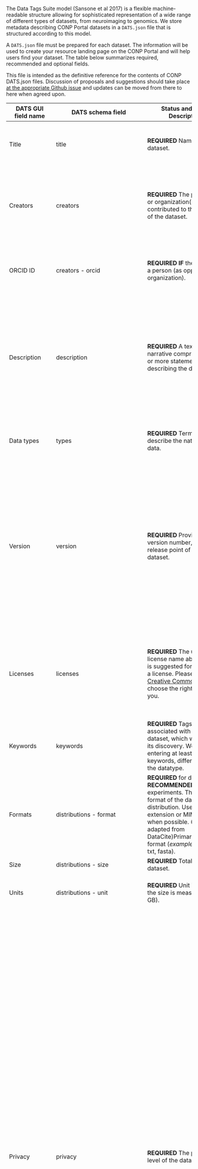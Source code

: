 The Data Tags Suite model (Sansone et al 2017) is a flexible machine-readable structure allowing for sophisticated representation of a wide range of different types of datasets, from neuroimaging to genomics. We store metadata describing CONP Portal datasets in a `DATS.json` file that is structured according to this model.

A `DATS.json` file must be prepared for each dataset.  The information will be used to create your resource landing page on the CONP Portal and will help users find your dataset.  The table below summarizes required, recommended and optional fields. 

This file is intended as the definitive reference for the contents of CONP DATS.json files.  Discussion of proposals and suggestions should take place [at the appropriate Github issue](https://github.com/CONP-PCNO/conp-documentation/issues/113) and updates can be moved from there to here when agreed upon.

|DATS GUI field name|DATS schema field|Status and Short Description|DATS GUI help text|
|-|-|-|-|
|Title|title|**REQUIRED** Name of the dataset. | Name of the dataset. The title needs to be short and easily recognizable and searchable. If there is an acronym, please also provide the long name.|
|Creators|creators|**REQUIRED** The person(s) or organization(s) which contributed to the creation of the dataset. | The person(s) or organization(s) that contributed to the creation of the dataset. This can be the principal investigator, hospital, university, centre, clinic, etc. The first contact provided will be associated as the main contact for this dataset.|
|ORCID ID|creators - orcid|**REQUIRED IF** the creator is a person (as opposed to an organization).|ORCID (Open Researcher and Contributor ID) with the form (https://orcid.org/XXXX-XXXX-XXXX-XXXX).  You can register for an ORCID [here](https://orcid.org)|
|Description|description|**REQUIRED** A textual narrative comprised of one or more statements describing the dataset.| A short paragraph providing an overview of the dataset and the context of data collection. Suggestions of items to include (if applicable) are: main use of the dataset, population studied, study design, sample size, data collected, methods, techniques, apparatus used to generate the data. Ideally, the first sentence of the description should give a good overall description of the dataset.|
|Data types|types|**REQUIRED** Terms to describe the nature of the data. | Single or multiple terms to describe the nature of the data - terms found in the [Interlex lexicon of biomedical terms](https://neuinfo.org/interlex/dashboard) if possible.| 
|Version|version|**REQUIRED** Provide the version number, or the release point of your dataset.|Provide the version number, or the release point of your dataset. We recommend the use of the following versioning convention: 1.0 = original dataset; 1.1 = minor revisions made to the dataset; 1.2 = further minor revisions; 2.0 = major/substantive changes to the dataset. For example: minor changes could include corrupted file or link fixes, more description/documentation of the dataset and so on; Major changes would include additional data released (more subjects, more modalities and so on). |
|Licenses|licenses|**REQUIRED** The use of license name abbreviations is suggested for specifying a license. Please visit [Creative Commons](https://creativecommons.org/share-your-work/) to choose the right license for you.| Please visit Creative Commons for examples of licenses that might apply to your data. Also consider the helpful resources of the Open Data Commons and the OSF's guide to licenses. The CONP recommends a CC0 or PDDL license, both available in the drop-down menu below.|
|Keywords|keywords|**REQUIRED** Tags associated with the dataset, which will help in its discovery. We suggest entering at least 5 keywords, different from the datatype.|Tags associated with the dataset, which will help in its discovery. These should be well-known terms in the research community. |
|Formats|distributions - format|**REQUIRED** for datasets, **RECOMMENDED** for experiments. The technical format of the dataset distribution. Use the file extension or MIME type when possible. (Definition adapted from DataCite)Primary data files format (*example*: csv, nifti, txt, fasta).| The technical format of the dataset distribution. Use the file extension or MIME type when possible. An automatic drop-down list of useful formats should be provided in the relevant editor. (Definition adapted from DataCite).|
|Size|distributions - size|**REQUIRED** Total size of the dataset.| The storage space required for this dataset.|
|Units|distributions - unit|**REQUIRED** Unit in which the size is measured (e.g.: GB).|Unit in which the size is measured.(KB -> KiloByte, MB -> MegaByte, GB -> GigaByte, TB -> TeraByte and PB -> PetaByte). |
|Privacy|privacy|**REQUIRED** The privacy level of the dataset.|This field describes the data protection applied to the dataset and it must be of either "open", "registered", "controlled" or "private":<br><br>1. **“open”**: Open access data are shared with the public without restricting the categories of potential users, nor imposing significant limitations on the acceptable purposes of data use (other than the CONP Portal Terms of Use agreed to by the user).<br>2. **“registered”**: Registered access data are made available to all users that create an account or submit a request to access the data, and that assert compliance with commitments to responsible data use.<br>3. **“controlled”**: Controlled access data are made available to authenticated users that were granted access following an application process that can include the signing of binding data access agreements, review of the intended data uses by an expert committee or oversight body, and demonstration of research credentials and affiliation to a recognized research organization on the part of the applicant.<br>4. **“private”**: Private datasets are closed and only available to researchers involved in the project.<br><br>Permission to access "registered" or "controlled" is managed by the data owners/maintainers. In the case of an experiment being submitted to the CONP Portal (as opposed to a dataset), this refers to the privacy levels assigned to the experiment materials themselves rather than any data generated by or included with the experiment.|
|Ethical Information|REB_statement|**REQUIRED IF** "Privacy" is set to "open". Ethics claim for the dataset|In submitting this dataset for inclusion, I declare that (1) participants have provided a valid informed consent to the de-identification and deposit of their data in an open-access portal or (2) a waiver or other authorization to deposit these de-identified data in an open-access portal was obtained from a research ethics body (REB, IRB, REC, etc.) or (3) local law or a relevant institutional authorization otherwise enables the deposit of these data in an open-access portal or (4) these data are not derived from human participants. For the experiments option, (4) should be the default value, but should be actively affirmed by data submitters in the relevant interface.|
|Ethics Committee Approval Number|REB_number|**RECOMMENDED IF** the dataset contains human research data.|Ethics committee approval number (required for human research data).|
|Authorizations|distributions - access - authorizations| **REQUIRED** Types of verification that accessing the resource is allowed. Authorization occurs before successful authentication and refers to the process of obtaining approval to use a data set. Ideally specified from a controlled vocabulary or ontology.|This must be one of "Public", "Registered" or "Private". When this field is absent the value will be treated as "Public". "Public" = available to anyone; "Registered" = available to users authorized by the creator; "Private" = available only to the creator.|
|Number of Files|extraProperties - files|**REQUIRED** The number of files in the dataset.|Total number of files in the dataset. |
|Number of Subjects|extraProperties - subjects|**REQUIRED** The number of subjects in the dataset.|Total number of subjects constituting the dataset.  As well as numbers, "N/A" is a valid value in cases where this does not apply, e.g., expression of human proteins in microbial systems.|
|CONP Status|extraProperties - CONP_status|**REQUIRED** CONP Status.|The CONP status is used to add the CONP logo or Canadian flag on the left of the dataset and sorting in the data search. Valid values are "CONP" = created using funding from the CONP; "Canadian" = created in Canada without CONP funding; "external" = created outside of Canada.|
|Origin|extraProperties - origin|**REQUIRED** Where the dataset was generated.  **EITHER** extraProperties-origin-institution **OR** extraProperties-origin-consortium **must** be specified.  Both **can** be specified, as in the case of a named collaboration between different labs at the same institution.| Name of the institution or consortium that generated the dataset. Both an institution and a consortium can be specified, e.g., in the case of a named collaboration between different labs at the same institution.|
|Institution|extraProperties - origin - institution|**REQUIRED IF** a dataset was generated at a single institution.| Name of the institution where this dataset was created (if applicable). |
|Consortium|extraProperties - origin - consortium|**REQUIRED IF** a dataset was generated by a consortium; this is primarily, but not exclusively, for the case of datasets generated at multiple institutions.|Name of the consortium where this dataset was created (if applicable).|
|City|extraProperties - origin - city|**REQUIRED IF** a dataset was generated by one institution **OR** by multiple institutions in the same city.|Principal city where this dataset was created.|
|Province|extraProperties - origin - province|**REQUIRED IF** a dataset was generated by one institution **OR** by multiple institutions in the same province (Canada) or state (US).  Not required for datasets generated in countries where this scale of distinction does not apply (e.g., UK).|Principal province/state where this dataset was created.|
|Country|extraProperties - origin - country|**REQUIRED IF** a dataset was generated by one institution **OR** by multiple institutions in the same country.|Principal country where this dataset was created.|
|Derived From|extraProperties - derivedFrom|**REQUIRED IF** the dataset is a derived dataset, the URL of the dataset it is derived from.  The original dataset must also be included as a submodule in the derived dataset.| Required for derived datasets only. Provide information about the source dataset this dataset was derived from. |
|Parent dataset ID|extraProperties - parent_dataset_id|**REQUIRED IF** the dataset is a derived dataset, the parent dataset ID (as specified in _conp_dataset/.gitmodules_).|Identifier (DOI, ARK, or other persistent identifier) of the source dataset used to generate this dataset.|
|Registration Page|extraProperties - registrationPage|**REQUIRED IF** “Privacy” is set to "registered", "controlled", or "private".| URL of the registration page where users can obtain access credentials or the email of a contact person who manages access. |
|Primary Publications|primaryPublications|**RECOMMENDED** The primary publication(s) associated with the dataset, usually describing how the dataset was produced.| The primary publication(s) associated with the dataset, usually describing how the dataset was produced.|
|Title|primaryPublications - title| The name of the publication, usually one sentence or short description of the publication.|The name of the publication.|
|Publication Venue|primaryPublications - publicationVenue|The name of the publication venue where the document is published (if applicable).|The name of the publication venue where the document is published (if applicable).|
|Authors|primaryPublications - authors|Authors of the publication.|Authors of the publication.|
|Affiliations|primaryPublications - authors - affiliations|Author affiliations.|Author affiliations.|
|Date|primaryPublications - dates|Relevant dates for the publication. If you provide a date, it must come with a description of the date.|Relevant dates for the publication. If you provide a date, it must come with a description (i.e., first submission, final approval, date of publication, etc.).|
|Identifier|primaryPublications - identifier - identifier|**RECOMMENDED** A code uniquely identifying an entity locally to a system or globally.|A code uniquely identifying the publication locally to a system or globally. Provide a **Document Object Identifier (DOI)** or **Archival Resource Key (ARK)** if you have one.|
|Identifier Source|primaryPublications - identifier - identifierSource|**RECOMMENDED** Information about the organization/namespace responsible for minting the identifier.| Information about the organization/namespace responsible for minting the identifier. It must be provided if the identifier is provided.|
|Dimensions|dimensions|**RECOMMENDED** Different dimensions (granular components, i.e., handedness, weight, number of time event X happened per day, etc.) making up a dataset. Providing dimensions gives more details about the data types.|Different dimensions of measurement and data, such as handedness, weight, number of times event X happened during a day, etc.|
|Identifier|identifier - identifier|**RECOMMENDED** A code uniquely identifying the dataset locally to a system or globally.|A code uniquely identifying the dataset locally to a system or globally.  The CONP will also generate a unique persistent identifier (ARK) for your dataset on the CONP Portal.|
|Identifier Source|identifier - identifierSource|**RECOMMENDED** Information about the organization/namespace responsible for minting the identifier.| Information about the organization/namespace responsible for minting the identifier. It must be provided if the identifier is provided.|
|Contact|extraProperties - contact|**REQUIRED** Contact information for this dataset.|Provide contact information (name and email address) of the person responsible for the dataset.| 
|Logo|extraProperties - logo|**RECOMMENDED** Link to or provide a logo to display on your resource landing page.|Link to a URL for the logo or local file containing the logo.
|Landing Page|distributions - access - landingPage|**OPTIONAL** Web address (URL) where the original dataset can be found. Default value points to the README.md for the dataset. |The address of a website containing information about the associated dataset (with a link to the dataset) or a direct link to the dataset itself. When none exists yet, please provide the link to the README.md file of the dataset. |
|Dates|dates|**OPTIONAL** Relevant dates for the dataset. If you provide a date, it must come with a description of the date.|Relevant dates for the dataset. If you provide a date, it must come with a description of the date (i.e., first data collection, last data collection, date of first publication, etc.). |<!--will later choose from a pulldown list--> 
|Produced By|producedBy|**OPTIONAL** Process which generated a given dataset. For example: a pipeline, a software, etc. Note: person's name should go in the Creators fields.|What software and processing were involved in producing this dataset?  To be hidden in the case of experiments. |
|Is About|isAbout|**OPTIONAL** Entities (biological entity, taxonomic information, disease, molecular entity, anatomical part, treatment) associated with this dataset.|Entities (biological entity, taxonomic information, disease, molecular entity, anatomical part, treatment) associated with this dataset. You must provide a species (other entities are optional).  Disease state information to be entered here. |
|Acknowledges|acknowledges|**OPTIONAL** Grant(s) which funded and supported the work reported by the dataset.| Grants, organizations, philanthropists etc. that funded and supported the work reported by the dataset.|
|Spatial Coverage|spatialCoverage|**OPTIONAL** The geographical extension or span covered by the dataset.|The geographical extension and span (i.e., city, province, administrative region, etc.) covered by the dataset.|
|Functions assessed|extraProperties - experimentFunctionsAssessed| **REQUIRED** The functions assessed by the experiment. | A drop-down list of functions should be available in the editor interface, with the option of adding new functions also available (in the absence of any particularly relevant widely used controlled vocabulary, the intention here is to evolve one of our own from user participation.)|
|Stimuli|extraProperties - experimentStimuli| **RECOMMENDED** The stimuli used during the experiment.| The stimuli used during the experiment, if applicable.|
|Modalities|extraProperties - experimentModalities| **REQUIRED** The reactions measured during the experiment.| The behaviours/reactions measured during the experiment.|
|Devices|extraProperties - experimentDevices| **REQUIRED** Hardware used to run the experiment.| Hardware used to run the experiment.  This should include the operating system on which the software was run, and any specific instruments needed to measure participant responses.|
|Software|extraProperties - experimentSoftware| **REQUIRED** Software used to run the experiment.| Software used to run the experiment.|
|Languages|extraProperties - experimentLanguages| **REQUIRED** Languages in which the experiment is available.| Languages in which the experiment is available.|
|Validation|extraProperties - experimentValidation| **RECOMMENDED** Methods used to validate the results of the experiment.| Methods used to validate the results of the experiment.  A pull-down list should be provided in the editor interface.|
|Accessibility|extraProperties - experimentAccessibility| **RECOMMENDED** Accessibility features of the experiment.| Accessibility features of the experiment. A pull-down list should be provided in the editor interface.|

The DATS dataset schema can be found [here](https://github.com/CONP-PCNO/schema/blob/master/dataset_schema.json).  A graphic interface allowing users to fill in fields online is available [here](https://portal.conp.ca/share).

References:

Sansone S-A, Gonzalez-Beltran A, Rocca-Serra P, Alter G, Grethe JS, Xu H et al.  DATS, the data tag suite to enable discoverability of datasets.  Sci Data 2017:4:170059, pmid:28585923

